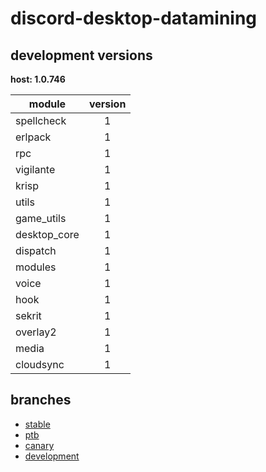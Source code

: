 # discord-desktop-datamining

## development versions

**host: 1.0.746**

| module | version |
| ------ | :-----: |
| spellcheck | 1 |
| erlpack | 1 |
| rpc | 1 |
| vigilante | 1 |
| krisp | 1 |
| utils | 1 |
| game_utils | 1 |
| desktop_core | 1 |
| dispatch | 1 |
| modules | 1 |
| voice | 1 |
| hook | 1 |
| sekrit | 1 |
| overlay2 | 1 |
| media | 1 |
| cloudsync | 1 |

## branches

- [stable](https://github.com/OpenAsar/discord-desktop-datamining/tree/stable)
- [ptb](https://github.com/OpenAsar/discord-desktop-datamining/tree/ptb)
- [canary](https://github.com/OpenAsar/discord-desktop-datamining/tree/canary)
- [development](https://github.com/OpenAsar/discord-desktop-datamining/tree/development)